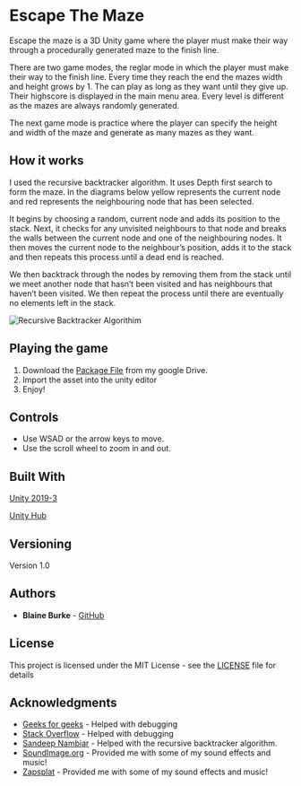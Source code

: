 # Escape The Maze

Escape the maze is a 3D Unity game where the player must make their way through a procedurally generated maze to the finish line. 

There are two game modes, the reglar mode in which the player must make their way to the finish line. Every time they reach the end the mazes width and height grows by 1. The can play as long as they want until they give up. Their highscore is displayed in the main menu area. Every level is different as the mazes are always randomly generated.

The next game mode is practice where the player can specify the height and width of the maze and generate as many mazes as they want.

## How it works
I used the recursive backtracker algorithm. It uses Depth first search to form the maze.
In the diagrams below yellow represents the current node and red represents the neighbouring 
node that has been selected.


It begins by choosing a random, current node and adds its position to the stack. Next, it checks for
any unvisited neighbours to that node and breaks the walls between the current node and one of 
the neighbouring nodes. It then moves the current node to the neighbour’s position, adds it to the 
stack and then repeats this process until a dead end is reached.


We then backtrack through the nodes by removing them from the stack until we meet another node 
that hasn’t been visited and has neighbours that haven’t been visited. We then repeat the process
until there are eventually no elements left in the stack.

![Recursive Backtracker Algorithim](https://github.com/BurkeBlaine1999/procedurally-Generated-Maze/blob/main/Assets/Images/Designs.PNG)

## Playing the game

1) Download the [Package File](https://drive.google.com/file/d/1R97L_9xT5KJi4ILwg1XbSj52KS34SPoY/view?usp=sharing) from my google Drive.
2) Import the asset into the unity editor
3) Enjoy!

## Controls
* Use WSAD or the arrow keys to move.
* Use the scroll wheel to zoom in and out.

## Built With

[Unity 2019-3](https://unity.com/releases/2019-3)

[Unity Hub](https://unity3d.com/get-unity/download)

## Versioning

Version 1.0

## Authors

* **Blaine Burke** - [GitHub](https://github.com/BurkeBlaine1999)

## License

This project is licensed under the MIT License - see the [LICENSE](https://github.com/BurkeBlaine1999/procedurally-Generated-Maze/blob/main/LICENSE) file for details

## Acknowledgments

* [Geeks for geeks](https://www.geeksforgeeks.org/) - Helped with debugging 
* [Stack Overflow](https://stackoverflow.com/) - Helped with debugging 
* [Sandeep Nambiar](https://www.youtube.com/channel/UCmfFa5FtYTbE_sFHpB1gxKg) - Helped with the recursive backtracker algorithm.
* [SoundImage.org](http://soundimage.org/) - Provided me with some of my sound effects and music! 
* [Zapsplat](https://www.zapsplat.com/) - Provided me with some of my sound effects and music! 

